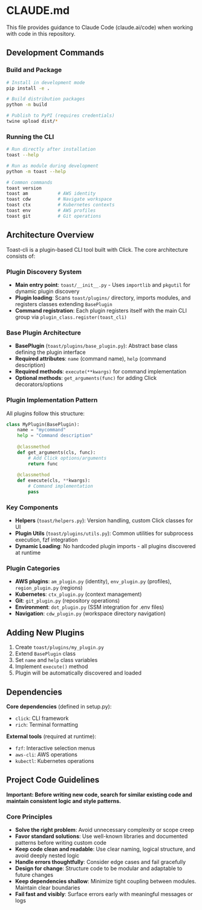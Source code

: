# CLAUDE.md

This file provides guidance to Claude Code (claude.ai/code) when working with code in this repository.

## Development Commands

### Build and Package
```bash
# Install in development mode
pip install -e .

# Build distribution packages
python -m build

# Publish to PyPI (requires credentials)
twine upload dist/*
```

### Running the CLI
```bash
# Run directly after installation
toast --help

# Run as module during development
python -m toast --help

# Common commands
toast version
toast am           # AWS identity
toast cdw          # Navigate workspace
toast ctx          # Kubernetes contexts
toast env          # AWS profiles
toast git          # Git operations
```

## Architecture Overview

Toast-cli is a plugin-based CLI tool built with Click. The core architecture consists of:

### Plugin Discovery System
- **Main entry point**: `toast/__init__.py` - Uses `importlib` and `pkgutil` for dynamic plugin discovery
- **Plugin loading**: Scans `toast/plugins/` directory, imports modules, and registers classes extending `BasePlugin`
- **Command registration**: Each plugin registers itself with the main CLI group via `plugin_class.register(toast_cli)`

### Base Plugin Architecture
- **BasePlugin** (`toast/plugins/base_plugin.py`): Abstract base class defining the plugin interface
- **Required attributes**: `name` (command name), `help` (command description)
- **Required methods**: `execute(**kwargs)` for command implementation
- **Optional methods**: `get_arguments(func)` for adding Click decorators/options

### Plugin Implementation Pattern
All plugins follow this structure:
```python
class MyPlugin(BasePlugin):
    name = "mycommand"
    help = "Command description"
    
    @classmethod
    def get_arguments(cls, func):
        # Add Click options/arguments
        return func
    
    @classmethod
    def execute(cls, **kwargs):
        # Command implementation
        pass
```

### Key Components
- **Helpers** (`toast/helpers.py`): Version handling, custom Click classes for UI
- **Plugin Utils** (`toast/plugins/utils.py`): Common utilities for subprocess execution, fzf integration
- **Dynamic Loading**: No hardcoded plugin imports - all plugins discovered at runtime

### Plugin Categories
- **AWS plugins**: `am_plugin.py` (identity), `env_plugin.py` (profiles), `region_plugin.py` (regions)
- **Kubernetes**: `ctx_plugin.py` (context management)
- **Git**: `git_plugin.py` (repository operations)
- **Environment**: `dot_plugin.py` (SSM integration for .env files)
- **Navigation**: `cdw_plugin.py` (workspace directory navigation)

## Adding New Plugins

1. Create `toast/plugins/my_plugin.py`
2. Extend `BasePlugin` class
3. Set `name` and `help` class variables
4. Implement `execute()` method
5. Plugin will be automatically discovered and loaded

## Dependencies

**Core dependencies** (defined in setup.py):
- `click`: CLI framework
- `rich`: Terminal formatting

**External tools** (required at runtime):
- `fzf`: Interactive selection menus
- `aws-cli`: AWS operations
- `kubectl`: Kubernetes operations

## Project Code Guidelines

**Important: Before writing new code, search for similar existing code and maintain consistent logic and style patterns.**

### Core Principles
- **Solve the right problem**: Avoid unnecessary complexity or scope creep
- **Favor standard solutions**: Use well-known libraries and documented patterns before writing custom code
- **Keep code clean and readable**: Use clear naming, logical structure, and avoid deeply nested logic
- **Handle errors thoughtfully**: Consider edge cases and fail gracefully
- **Design for change**: Structure code to be modular and adaptable to future changes
- **Keep dependencies shallow**: Minimize tight coupling between modules. Maintain clear boundaries
- **Fail fast and visibly**: Surface errors early with meaningful messages or logs
